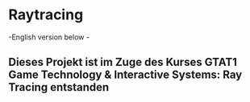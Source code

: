 # Raytracing
-English version below -

## Dieses Projekt ist im Zuge des Kurses GTAT1 Game Technology & Interactive Systems: Ray Tracing entstanden

